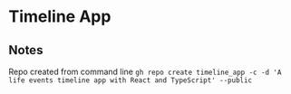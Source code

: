 # Timeline App

## Notes

Repo created from command line `gh repo create timeline_app -c -d 'A life events timeline app with React and TypeScript' --public`
